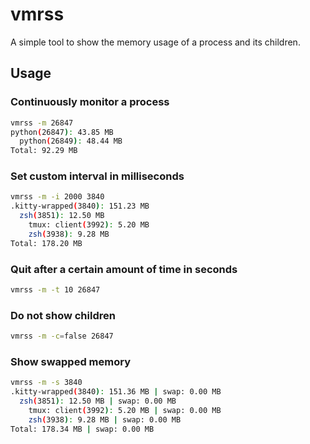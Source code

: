 # vmrss

A simple tool to show the memory usage of a process and its children.

## Usage

### Continuously monitor a process

```bash
vmrss -m 26847
python(26847): 43.85 MB
  python(26849): 48.44 MB
Total: 92.29 MB
```

### Set custom interval in milliseconds

```bash
vmrss -m -i 2000 3840
.kitty-wrapped(3840): 151.23 MB
  zsh(3851): 12.50 MB
    tmux: client(3992): 5.20 MB
    zsh(3938): 9.28 MB
Total: 178.20 MB
```

### Quit after a certain amount of time in seconds

```bash
vmrss -m -t 10 26847
```

### Do not show children

```bash
vmrss -m -c=false 26847
```

### Show swapped memory

```bash
vmrss -m -s 3840
.kitty-wrapped(3840): 151.36 MB | swap: 0.00 MB
  zsh(3851): 12.50 MB | swap: 0.00 MB
    tmux: client(3992): 5.20 MB | swap: 0.00 MB
    zsh(3938): 9.28 MB | swap: 0.00 MB
Total: 178.34 MB | swap: 0.00 MB
```
